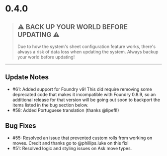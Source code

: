 # 0.4.0

> ## ⚠️ BACK UP YOUR WORLD BEFORE UPDATING ⚠️
>
> Due to how the system's sheet configuration feature works, there's always a risk of data loss when updating the system. Always backup your world before updating!

--------------------------------------------------------------------------------

## Update Notes

- #61: Added support for Foundry v9! This did require removing some deprecated code that makes it incompatible with Foundry 0.8.9, so an additional release for that version will be going out soon to backport the items listed in the bug section below.
- #58: Added Portuguese translation (thanks @lipefl!)

## Bug Fixes

- #55: Resolved an issue that prevented custom rolls from working on moves. Credit and thanks go to @phillips.luke on this fix!
- #51: Resolved logic and styling issues on Ask move types.
